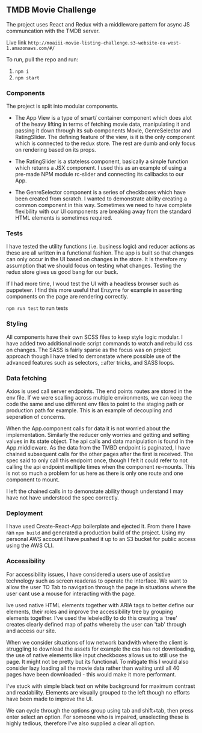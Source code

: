 ## TMDB Movie Challenge 

The project uses React and Redux with a middleware pattern for async JS communcation with the TMDB server. 

Live link
`http://moaiii-movie-listing-challenge.s3-website-eu-west-1.amazonaws.com/#/`

To run, pull the repo and run: 

1. `npm i`
2. `npm start`

### Components

The project is split into modular components.

- The App View is a type of smart/ container component which does alot of the heavy lifting in terms of fetching movie data, manipulating it and passing it down through its sub components Movie, GenreSelector and RatingSlider. The defining feature of the view, is it is the only component which is connected to the redux store. The rest are dumb and only focus on rendering based on its props. 

- The RatingSlider is a stateless component, basically a simple function which returns a JSX component. I used this as an example of using a pre-made NPM module rc-slider and connecting its callbacks to our App. 

- The GenreSelector component is a series of checkboxes which have been created from scratch. I wanted to demonstrate ability creating a common component in this way. Sometimes we need to have complete flexibility with our UI components are breaking away from the standard HTML elements is sometimes required. 

### Tests 
I have tested the utility functions (i.e. business logic) and reducer actions as these are all written in a functional fashion. The app is built so that changes can only occur in the UI based on changes in the store. It is therefore my assumption that we should focus on testing what changes. Testing the redux store gives us good bang for our buck. 

If I had more time, I woud test the UI with a headless browser such as puppeteer. I find this more useful that Enzyme for example in asserting components on the page are rendering correctly.

`npm run test` to run tests

### Styling
All components have their own SCSS files to keep style logic modular. I have added two additional node script commands to watch and rebuild css on changes. The SASS is fairly sparse as the focus was on project approach though I have tried to demonstate where possible use of the advanced features such as selectors, ::after tricks, and SASS loops. 

### Data fetching
Axios is used call server endpoints. The end points routes are stored in the env file. If we were scalling across multiple environments, we can keep the code the same and use different env files to point to the staging path or production path for example. This is an example of decoupling and seperation of concerns. 

When the App.component calls for data it is not worried about the implementation. Similarly the reducer only worries and getting and setting values in its state object. The api calls and data manipulation is found in the App.middleware. As the data from the TMBD endpoint is paginated, I have chained subsequent calls for the other pages after the first is received. The spec said to only call this endpoint once, though I felt it could refer to not calling the api endpoint multiple times when the component re-mounts. This is not so much a problem for us here as there is only one route and one component to mount. 

I left the chained calls in to demonstate ability though understand I may have not have understood the spec correctly.

### Deployment
I have used Create-React-App boilerplate and ejected it. From there I have ran `npm build` and generated a production build of the project. Using my personal AWS account I have pushed it up to an S3 bucket for public access using the AWS CLI. 

### Accessibility 
For accessibility issues, I have considered a users use of assistive technology  such as screen readeras to operate the interface. We want to allow the user TO Tab to navigation through the page in situations where the user cant use a mouse for interacting with the page. 

Ive used native HTML elements together with ARIA tags to better define our elements, their roles and improve the accessibility tree by grouping elements together. I've used the lebeledBy to do this creating a 'tree' creates clearly defined map of paths whereby the user can 'tab' through and access our site. 

When we consider situations of low network bandwith where the client is struggling to download the assets for example the css has not downloading, the use of native elements like input checkboxes allows us to still use the page. It might not be pretty but its functional. To mitigate this I would also consider lazy loading all the movie data rather than waiting until all 40 pages have been downloaded - this would make it more performant.

I've stuck with simple black text on white background for maximum contrast and readability. Elements are visually grouped to the left though no efforts have been made to improve the UI. 

We can cycle through the options group using tab and shift+tab, then press enter select an option. For someone who is impaired, unselecting these is highly tedious, therefore I've also supplied a clear all option. 